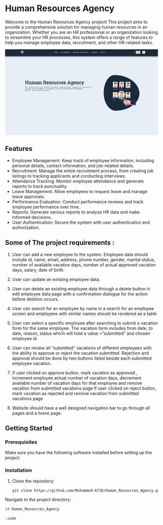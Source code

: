 # Human Resources Agency

Welcome to the Human Resources Agency project! This project aims to provide a comprehensive solution for managing human resources in an organization. Whether you are an HR professional or an organization looking to streamline your HR processes, this system offers a range of features to help you manage employee data, recruitment, and other HR-related tasks.

![home page](imgs/mainimageredme.png)

## Features

- Employee Management: Keep track of employee information, including personal details, contact information, and job-related details.
- Recruitment: Manage the entire recruitment process, from creating job listings to tracking applicants and conducting interviews.
- Attendance Tracking: Monitor employee attendance and generate reports to track punctuality.
- Leave Management: Allow employees to request leave and manage leave approvals.
- Performance Evaluation: Conduct performance reviews and track employee performance over time.
- Reports: Generate various reports to analyze HR data and make informed decisions.
- User Authentication: Secure the system with user authentication and authorization.

## Some of The project requirements :
1. User can add a new employee to the system. Employee data should include id,
name, email, address, phone number, gender, marital status, number of available
vacation days, number of actual approved vacation days, salary, date of birth.
2. User can update an existing employee data.
3. User can delete an existing employee data through a delete button in edit
employee data page with a confirmation dialogue for the action before deletion
occurs.
4. User can search for an employee by name in a search for an employee screen
and employees with similar names should be rendered as a table
5. User can select a specific employee after searching to submit a vacation form for
the same employee. The vacation form includes from date, to date, reason,
status which will hold a value =”submitted” and chosen employee id
6. User can review all “submitted” vacations of different employees with the ability to
approve or reject the vacation submitted. Rejection and approval should be done
by two buttons listed beside each submitted employee vacation.

7. If user clicked on approve button, mark vacation as approved , increment
employee actual number of vacation days, decrement available number of
vacation days for that employee and remove vacation from submitted vacations
page
If user clicked on reject button, mark vacation as rejected and remove vacation
from submitted vacations page
8. Website should have a well designed navigation bar to go through all pages and
a home page.

## Getting Started

### Prerequisites

Make sure you have the following software installed before setting up the project:

### Installation

1. Clone the repository:

   ```bash
   git clone https://github.com/Mohammed-6726/Human_Resources_Agency.git
   
Navigate to the project directory:

   ```bash
   cd Human_Resources_Agency
   ```
```bash
.code
```

